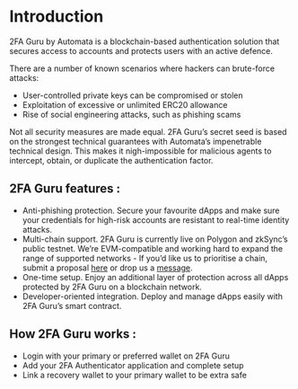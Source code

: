 # Introduction
2FA Guru by Automata is a blockchain-based authentication solution that secures access to accounts and protects users with an active defence. 

There are a number of known scenarios where hackers can brute-force attacks: 
- User-controlled private keys can be compromised or stolen
- Exploitation of excessive or unlimited ERC20 allowance 
- Rise of social engineering attacks, such as phishing scams 

Not all security measures are made equal. 2FA Guru’s secret seed is based on the strongest technical guarantees with Automata’s impenetrable technical design. This makes it nigh-impossible for malicious agents to intercept, obtain, or duplicate the authentication factor. 

## 2FA Guru features :
- Anti-phishing protection. Secure your favourite dApps and make sure your credentials for high-risk accounts are resistant to real-time identity attacks. 
- Multi-chain support. 2FA Guru is currently live on Polygon and zkSync’s public testnet. We’re EVM-compatible and working hard to expand the range of supported networks - If you’d like us to prioritise a chain, submit a proposal [here](https://forms.gle/xnwQZepySGiEyyNy9) or drop us a [message](mailto:2fa.guru@ata.network). 
- One-time setup. Enjoy an additional layer of protection across all dApps protected by 2FA Guru on a blockchain network.
- Developer-oriented integration. Deploy and manage dApps easily with 2FA Guru’s smart contract. 

## How 2FA Guru works :

- Login with your primary or preferred wallet on 2FA Guru
- Add your 2FA Authenticator application and complete setup
- Link a recovery wallet to your primary wallet to be extra safe
